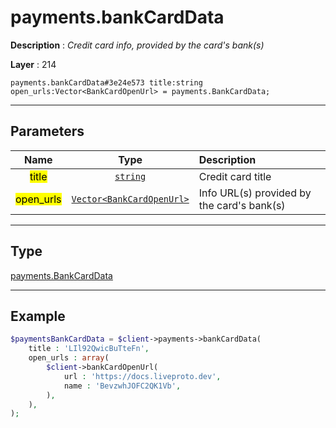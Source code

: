 # payments.bankCardData

**Description** : *Credit card info, provided by the card&#039;s bank\(s\)*

**Layer** : 214

```tl
payments.bankCardData#3e24e573 title:string open_urls:Vector<BankCardOpenUrl> = payments.BankCardData;
```

---

## Parameters

| Name | Type | Description |
| :---: | :---: | :--- |
| <mark>title</mark> | [`string`](type/string) | Credit card title |
| <mark>open_urls</mark> | [`Vector<BankCardOpenUrl>`](type/BankCardOpenUrl) | Info URL(s) provided by the card's bank(s) |

---

## Type

[payments.BankCardData](type/payments.BankCardData)

---

## Example

```php
$paymentsBankCardData = $client->payments->bankCardData(
	title : 'LIl92QwicBuTteFn',
	open_urls : array(
		$client->bankCardOpenUrl(
			url : 'https://docs.liveproto.dev',
			name : 'BevzwhJOFC2QK1Vb',
		),
	),
);
```